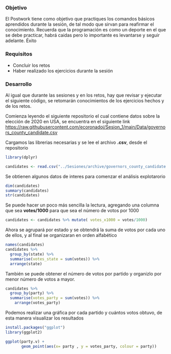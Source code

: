### Objetivo

El Postwork tiene como objetivo que practiques los comandos básicos aprendidos durante la sesión, de tal modo que sirvan para reafirmar el conocimiento. Recuerda que la programación es como un deporte en el que se debe practicar, habrá caidas pero lo importante es levantarse y seguir adelante. Éxito

### Requisitos
- Concluir los retos
- Haber realizado los ejercicios durante la sesión

### Desarrollo
Al igual que durante las sesiones y en los retos, hay que revisar y ejecutar el siguiente código, se retomarán conocimientos de los ejercicios hechos y de los retos.

Comienza leyendo el siguiente repositorio el cual contiene datos sobre la elección de 2020 en USA, se encuentra en el siguiente link https://raw.githubusercontent.com/ecoronadoj/Sesion_1/main/Data/governors_county_candidate.csv

Cargamos las librerias necesarias y se lee el archivo **.csv**, desde el repositorio

```R
library(dplyr)

candidates <- read.csv("../Sesiones/archive/governors_county_candidate.csv")
```
Se obtienen algunos datos de interes para comenzar el análisis explotarorio

```R
dim(candidates)
summary(candidates)
str(candidates)
```

Se puede hacer un poco más sencilla la lectura, agregando una columna que sea **votes/1000** para que sea el número de votos por 1000
```R
candidates <- candidates %>% mutate( votes_x1000 = votes/1000)
```

Ahora se agrupará por estado y se obtendrá la suma de votos por cada uno de ellos, y al final se organizaran en orden alfabético 

```R
names(candidates)
candidates %>% 
  group_by(state) %>%
  summarise(votes_state = sum(votes)) %>%
  arrange(state)
```

También se puede obtener el número de votos por partido y organizlo por menor número de votos a mayor.
```R
candidates %>% 
  group_by(party) %>%
  summarise(votes_party = sum(votes)) %>%
    arrange(votes_party)
```

Podemos realizar una gráfica por cada partido y cuántos votos obtuvo, de esta manera visualizar los resultados

```R
install.packages("ggplot")
library(ggplot2)

ggplot(party.v) + 
       geom_point(aes(x= party , y = votes_party, colour = party))
 ```
  
  

